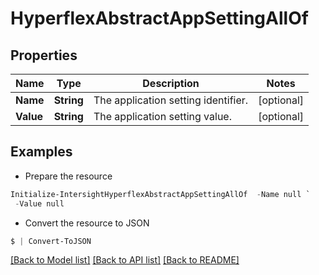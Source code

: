 # HyperflexAbstractAppSettingAllOf
## Properties

Name | Type | Description | Notes
------------ | ------------- | ------------- | -------------
**Name** | **String** | The application setting identifier. | [optional] 
**Value** | **String** | The application setting value. | [optional] 

## Examples

- Prepare the resource
```powershell
Initialize-IntersightHyperflexAbstractAppSettingAllOf  -Name null `
 -Value null
```

- Convert the resource to JSON
```powershell
$ | Convert-ToJSON
```

[[Back to Model list]](../README.md#documentation-for-models) [[Back to API list]](../README.md#documentation-for-api-endpoints) [[Back to README]](../README.md)


